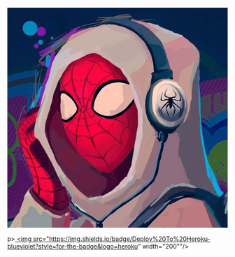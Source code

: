 <p align="center">
  <img src="No-Way-Home/IMG_20220310_161504_330.jpg" alt="No Way Home">
</p>

p><a href="https://heroku.com/deploy?template=https://github.com/ATHIF-EFX/SpiderMan-NoWayHome"> <img src="https://img.shields.io/badge/Deploy%20To%20Heroku-blueviolet?style=for-the-badge&logo=heroku" width="200""/></a></p>
